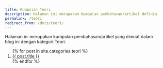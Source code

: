 ```yaml
---
title: Kumpulan Teori
description: Halaman ini merupakan kumpulan pembahasan/artikel definisi, istilah, atau teori-teori tertentu. Tambahkan referensi yang belum ada menurut anda.
permalink: /teori
redirect_from: /docs/teori/
---
```


Halaman ini merupakan kumpulan pembahasan/artikel yang dimuat dalam blog ini dengan kategori Teori.
<ol class="arti">{% for post in site.categories.teori %}
<li class="{% if page.title == post.title %}current{% endif %}">
<a href="{{ post.url }}">{{ post.title }}</a>
</li>
{% endfor %}
</ol>

